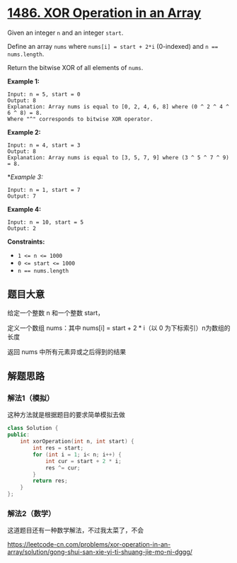 # [1486. XOR Operation in an Array](https://leetcode.com/problems/xor-operation-in-an-array/)

Given an integer `n` and an integer `start`.

Define an array `nums` where `nums[i] = start + 2*i` (0-indexed) and `n == nums.length`.

Return the bitwise XOR of all elements of `nums`.

 

**Example 1:**

```
Input: n = 5, start = 0
Output: 8
Explanation: Array nums is equal to [0, 2, 4, 6, 8] where (0 ^ 2 ^ 4 ^ 6 ^ 8) = 8.
Where "^" corresponds to bitwise XOR operator.
```

**Example 2:**

```
Input: n = 4, start = 3
Output: 8
Explanation: Array nums is equal to [3, 5, 7, 9] where (3 ^ 5 ^ 7 ^ 9) = 8.
```

**Example 3:*

```
Input: n = 1, start = 7
Output: 7
```

**Example 4:**

```
Input: n = 10, start = 5
Output: 2
```

 

**Constraints:**

- `1 <= n <= 1000`
- `0 <= start <= 1000`
- `n == nums.length`

## 题目大意

给定一个整数 n 和一个整数 start，

定义一个数组 nums：其中 nums[i] = start + 2 * i（以 0 为下标索引）n为数组的长度

返回 nums 中所有元素异或之后得到的结果

## 解题思路

### 解法1（模拟）

这种方法就是根据题目的要求简单模拟去做

`````c++
class Solution {
public:
    int xorOperation(int n, int start) {
        int res = start;
        for (int i = 1; i< n; i++) {
            int cur = start + 2 * i;
            res ^= cur;
        }
        return res;
    }
};
`````

### 解法2（数学）

这道题目还有一种数学解法，不过我太菜了，不会

https://leetcode-cn.com/problems/xor-operation-in-an-array/solution/gong-shui-san-xie-yi-ti-shuang-jie-mo-ni-dggg/
